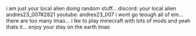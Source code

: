 i am just your local alien doing random stuff...
discord: your local alien andres23_007#2821 
youtube: andres23_007
i wont go teough all of em... there are too many lmao...
i lke to play minecraft with lots of mods 
and yeah thats it...
enjoy your stay on the earth lmao
